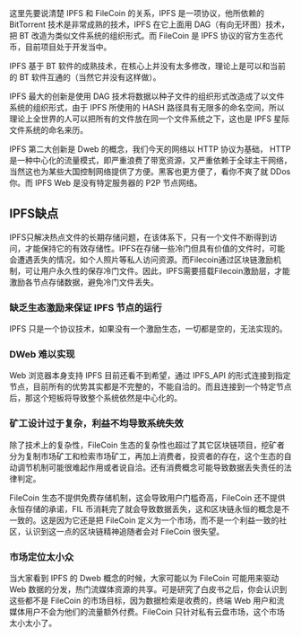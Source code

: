 


这里先要说清楚 IPFS 和 FileCoin 的关系，IPFS 是一项协议，他所依赖的 BitTorrent 技术是非常成熟的技术，IPFS 在它上面用 DAG（有向无环图）技术，把 BT 改造为类似文件系统的组织形式。而 FileCoin 是 IPFS 协议的官方生态代币，目前项目处于开发当中。

IPFS 基于 BT 软件的成熟技术，在核心上并没有太多修改，理论上是可以和当前的 BT 软件互通的（当然它并没有这样做）。

IPFS 最大的创新是使用 DAG 技术将数据以种子文件的组织形式改造成了以文件系统的组织形式，由于 IPFS 所使用的 HASH 路径具有无限多的命名空间，所以理论上全世界的人可以把所有的文件放在同一个文件系统之下，这也是 IPFS 星际文件系统的命名来历。

IPFS 第二大创新是 Dweb 的概念，我们今天的网络以 HTTP 协议为基础， HTTP 是一种中心化的流量模式，即严重浪费了带宽资源，又严重依赖于全球主干网络，当然这也为某些大国控制网络提供了方便。黑客也更方便了，看你不爽了就 DDos 你。而 IPFS Web 是没有特定服务器的 P2P 节点网络。

## IPFS缺点
IPFS只解决热点文件的长期存储问题，在该体系下，只有一个文件不断得到访问，才能保持它的有效存储性。IPFS在存储一些冷门但具有价值的文件时，可能会遭遇丢失的情况，如个人照片等私人访问资源。而Filecoin通过区块链激励机制，可让用户永久性的保存冷门文件。因此，IPFS需要搭载Filecoin激励层，才能激励各节点存储数据，避免冷门文件丢失。

### 缺乏生态激励来保证 IPFS 节点的运行
IPFS 只是一个协议技术，如果没有一个激励生态，一切都是空的，无法实现的。

### DWeb 难以实现
Web 浏览器本身支持 IPFS 目前还看不到希望，通过 IPFS_API 的形式连接到指定节点，目前所有的优势其实都是不完整的，不能自洽的。而且连接到一个特定节点后，那这个短板将导致整个系统依然是中心化的。 

### 矿工设计过于复杂，利益不均导致系统失效
除了技术上的复杂性，FileCoin 生态的复杂性也超过了其它区块链项目，挖矿者分为复制市场矿工和检索市场矿工，再加上消费者，投资者的存在，这个生态的自动调节机制可能很难起作用或者说自洽。还有消费概念可能导致数据丢失责任的法律判定。

FileCoin 生态不提供免费存储机制，这会导致用户门槛奇高，FileCoin 还不提供永恒存储的承诺，FIL 币消耗完了就会导致数据丢失，这和区块链永恒的概念是不一致的。这是因为它还是把 FileCoin 定义为一个市场，而不是一个利益一致的社区，认识到这一点的区块链精神追随者会对 FileCoin 很失望。

### 市场定位太小众
当大家看到 IPFS 的 Dweb 概念的时候，大家可能以为 FileCoin 可能用来驱动 Web 数据的分发，热门流媒体资源的共享。可是研究了白皮书之后，你会认识到这些都不是 FileCoin 的市场目标，因为数据检索是收费的，终端 Web 用户和流媒体用户不会为他们的流量额外付费。FileCoin 只针对私有云盘市场，这个市场太小太小了。